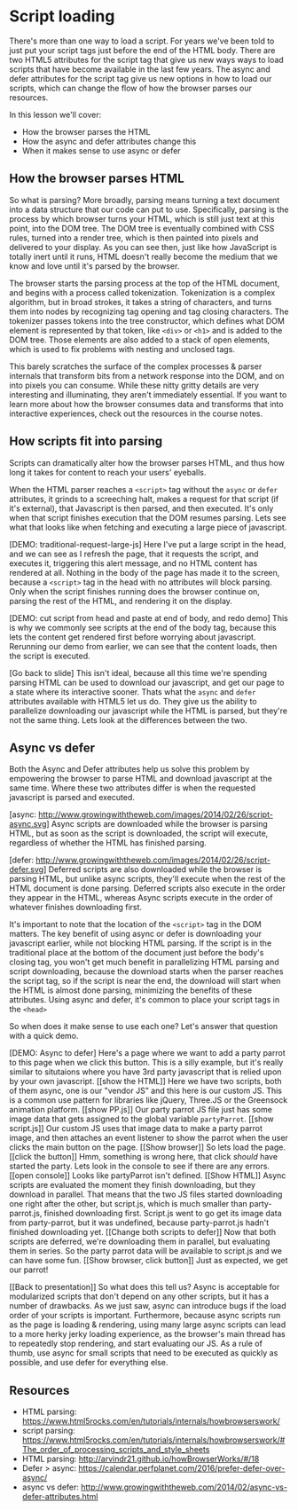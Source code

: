 # Script loading

There's more than one way to load a script.  For years we've been told to just put your script tags just before the end of the HTML body.  There are two HTML5 attributes for the script tag that give us new ways ways to load scripts that have become available in the last few years.  The async and defer attributes for the script tag give us new options in how to load our scripts, which can change the flow of how the browser parses our resources.

In this lesson we'll cover:
* How the browser parses the HTML
* How the async and defer attributes change this
* When it makes sense to use async or defer

## How the browser parses HTML
So what is parsing?  More broadly, parsing means turning a text document into a data structure that our code can put to use.  Specifically, parsing is the process by which browser turns your HTML, which is still just text at this point, into the DOM tree.  The DOM tree is eventually combined with CSS rules, turned into a render tree, which is then painted into pixels and delivered to your display.  As you can see then, just like how JavaScript is totally inert until it runs, HTML doesn't really become the medium that we know and love until it's parsed by the browser.

The browser starts the parsing process at the top of the HTML document, and begins with a process called tokenization.  Tokenization is a complex algorithm, but in broad strokes, it takes a string of characters, and turns them into nodes by recognizing tag opening and tag closing characters.  The tokenizer passes tokens into the tree constructor, which defines what DOM element is represented by that token, like `<div>` or `<h1>` and is added to the DOM tree.  Those elements are also added to a stack of open elements, which is used to fix problems with nesting and unclosed tags.

This barely scratches the surface of the complex processes & parser internals that transform bits from a network response into the DOM, and on into pixels you can consume. While these nitty gritty details are very interesting and illuminating, they aren't immediately essential. If you want to learn more about how the browser consumes data and transforms that into interactive experiences, check out the resources in the course notes.

## How scripts fit into parsing
Scripts can dramatically alter how the browser parses HTML, and thus how long it takes for content to reach your users' eyeballs.

When the HTML parser reaches a `<script>` tag without the `async` or `defer` attributes, it grinds to a screeching halt, makes a request for that script (if it's external), that Javascript is then parsed, and then executed.  It's only when that script finishes execution that the DOM resumes parsing.  Lets see what that looks like when fetching and executing a large piece of javascript.

[DEMO: traditional-request-large-js]
Here I've put a large script in the head, and we can see as I refresh the page, that it requests the script, and executes it, triggering this alert message, and no HTML content has rendered at all. Nothing in the body of the page has made it to the screen, because a `<script>` tag in the head with no attributes will block parsing.  Only when the script finishes running does the browser continue on, parsing the rest of the HTML, and rendering it on the display.

[DEMO: cut script from head and paste at end of body, and redo demo]
This is why we commonly see scripts at the end of the body tag, because this lets the content get rendered first before worrying about javascript.  Rerunning our demo from earlier, we can see that the content loads, then the script is executed.

[Go back to slide]
This isn't ideal, because all this time we're spending parsing HTML can be used to download our javascript, and get our page to a state where its interactive sooner. Thats what the `async` and `defer` attributes available with HTML5 let us do.  They give us the ability to parallelize downloading our javascript while the HTML is parsed, but they're not the same thing. Lets look at the differences between the two.

## Async vs defer
Both the Async and Defer attributes help us solve this problem by empowering the browser to parse HTML and download javascript at the same time. Where these two attributes differ is when the requested javascript is parsed and executed.

[async: http://www.growingwiththeweb.com/images/2014/02/26/script-async.svg]
Async scripts are downloaded while the browser is parsing HTML, but as soon as the script is downloaded, the script will execute, regardless of whether the HTML has finished parsing.

[defer: http://www.growingwiththeweb.com/images/2014/02/26/script-defer.svg]
Deferred scripts are also downloaded while the browser is parsing HTML, but unlike async scripts, they'll execute when the rest of the HTML document is done parsing.  Deferred scripts also execute in the order they appear in the HTML, whereas Async scripts execute in the order of whatever finishes downloading first.

It's important to note that the location of the `<script>` tag in the DOM matters.  The key benefit of using async or defer is downloading your javascript earlier, while not blocking HTML parsing.  If the script is in the traditional place at the bottom of the document just before the body's closing tag, you won't get much benefit in parallelizing HTML parsing and script downloading, because the download starts when the parser reaches the script tag, so if the script is near the end, the download will start when the HTML is almost done parsing, minimizing the benefits of these attributes. Using async and defer, it's common to place your script tags in the `<head>`

So when does it make sense to use each one?  Let's answer that question with a quick demo.

[DEMO: Async to defer]
Here's a page where we want to add a party parrot to this page when we click this button.  This is a silly example, but it's really similar to situtaions where you have 3rd party javascript that is relied upon by your own javascript.
[[show the HTML]]
Here we have two scripts, both of them async, one is our "vendor JS" and this here is our custom JS.  This is a common use pattern for libraries like jQuery, Three.JS or the Greensock animation platform.
[[show PP.js]]
Our party parrot JS file just has some image data that gets assigned to the global variable `partyParrot`.
[[show script.js]]
Our custom JS uses that image data to make a party parrot image, and then attaches an event listener to show the parrot when the user clicks the main button on the page.
[[Show browser]]
So lets load the page.
[[click the button]]
Hmm, something is wrong here, that click *should* have started the party.  Lets look in the console to see if there are any errors.
[[open console]]
Looks like partyParrot isn't defined.
[[Show HTML]]
Async scripts are evaluated the moment they finish downloading, but they download in parallel.  That means that the two JS files started downloading one right after the other, but script.js, which is much smaller than party-parrot.js, finished downloading first. Script.js went to go get its image data from party-parrot, but it was undefined, because party-parrot.js hadn't finished downloading yet.
[[Change both scripts to defer]]
Now that both scripts are deferred, we're downloading them in parallel, but evaluating them in series.  So the party parrot data will be available to script.js and we can have some fun.
[[Show browser, click button]]
Just as expected, we get our parrot!

[[Back to presentation]]
So what does this tell us?  Async is acceptable for modularized scripts that don't depend on any other scripts, but it has a number of drawbacks.  As we just saw, async can introduce bugs if the load order of your scripts is important.  Furthermore, because async scripts run as the page is loading & rendering, using many large async scripts can lead to a more herky jerky loading experience, as the browser's main thread has to repeatedly stop rendering, and start evaluating our JS.  As a rule of thumb, use async for small scripts that need to be executed as quickly as possible, and use defer for everything else.

## Resources
* HTML parsing: https://www.html5rocks.com/en/tutorials/internals/howbrowserswork/
* script parsing: https://www.html5rocks.com/en/tutorials/internals/howbrowserswork/#The_order_of_processing_scripts_and_style_sheets
* HTML parsing: http://arvindr21.github.io/howBrowserWorks/#/18
* Defer > async: https://calendar.perfplanet.com/2016/prefer-defer-over-async/
* async vs defer: http://www.growingwiththeweb.com/2014/02/async-vs-defer-attributes.html
